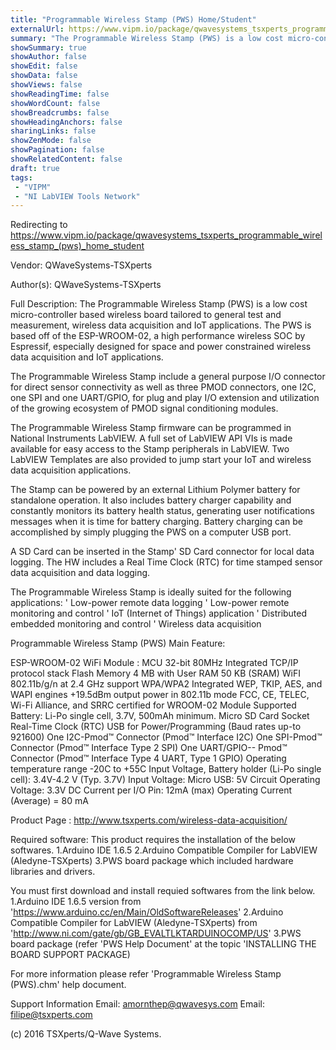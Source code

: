 ```yaml
---
title: "Programmable Wireless Stamp (PWS) Home/Student"
externalUrl: https://www.vipm.io/package/qwavesystems_tsxperts_programmable_wireless_stamp_(pws)_home_student
summary: "The Programmable Wireless Stamp (PWS) is a low cost micro-controller based wireless board tailored to general test and measurement, wireless data acquisition and IoT applications."
showSummary: true
showAuthor: false
showEdit: false
showData: false
showViews: false
showReadingTime: false
showWordCount: false
showBreadcrumbs: false
showHeadingAnchors: false
sharingLinks: false
showZenMode: false
showPagination: false
showRelatedContent: false
draft: true
tags:
 - "VIPM"
 - "NI LabVIEW Tools Network"
---
```


Redirecting to https://www.vipm.io/package/qwavesystems_tsxperts_programmable_wireless_stamp_(pws)_home_student

Vendor: QWaveSystems-TSXperts

Author(s): QWaveSystems-TSXperts
 
Full Description:
The Programmable Wireless Stamp (PWS) is a low cost micro-controller based wireless board tailored to general test and measurement, wireless data acquisition and IoT applications. The PWS is based off of the ESP-WROOM-02, a high performance wireless SOC by Espressif, especially designed for space and power constrained wireless data acquisition and IoT applications. 

The Programmable Wireless Stamp include a general purpose I/O connector for direct sensor connectivity as well as three PMOD connectors, one I2C, one SPI and one UART/GPIO, for plug and play I/O extension and utilization of the growing ecosystem of PMOD signal conditioning modules.

The Programmable Wireless Stamp firmware can be programmed in  National Instruments LabVIEW. A full set of LabVIEW API VIs is made available for easy access to the Stamp peripherals in LabVIEW. Two LabVIEW Templates are also provided to jump start your IoT and wireless data acquisition applications.

The Stamp can be powered by an external Lithium Polymer battery for standalone operation. It also includes battery charger capability and constantly monitors its battery health status, generating user notifications messages when it is time for battery charging. Battery charging can be accomplished by simply plugging the PWS on a computer USB port.

A SD Card can be inserted in the Stamp' SD Card connector for local data logging. The HW includes a Real Time Clock (RTC) for time stamped sensor data acquisition and data logging.

The Programmable Wireless Stamp is ideally suited for the following applications:
'	Low-power remote data logging
'	Low-power remote monitoring and control
'	IoT (Internet of Things) application
'	Distributed embedded monitoring and control
'	Wireless data acquisition

Programmable Wireless Stamp (PWS) Main Feature:

ESP-WROOM-02 WiFi Module : MCU 32-bit 80MHz Integrated TCP/IP protocol stack
Flash Memory 4 MB with User RAM 50 KB (SRAM)
WiFI 802.11b/g/n at 2.4 GHz support WPA/WPA2
Integrated WEP, TKIP, AES, and WAPI engines
+19.5dBm output power in 802.11b mode
FCC, CE, TELEC, Wi-Fi Alliance, and SRRC certified for WROOM-02 Module
Supported Battery: Li-Po single cell, 3.7V, 500mAh minimum.
Micro SD Card Socket
Real-Time Clock (RTC)
USB for Power/Programming (Baud rates up-to 921600)
One I2C-Pmod™ Connector (Pmod™ Interface I2C)
One SPI-Pmod™  Connector (Pmod™ Interface Type 2 SPI)
One UART/GPIO-- Pmod™ Connector (Pmod™ Interface Type 4 UART, Type 1 GPIO)
Operating temperature range -20C to +55C
Input Voltage, Battery holder (Li-Po single cell): 3.4V-4.2 V (Typ. 3.7V)
Input Voltage: Micro USB: 5V
Circuit Operating Voltage: 3.3V
DC Current per I/O Pin: 12mA (max)
Operating Current (Average) = 80 mA
 
Product Page :
http://www.tsxperts.com/wireless-data-acquisition/

Required software:
This product requires the installation of the below softwares.
1.Arduino IDE 1.6.5 
2.Arduino Compatible Compiler for LabVIEW (Aledyne-TSXperts)
3.PWS board package which included hardware libraries and drivers.  

You must first download and install requied softwares from the link below.
1.Arduino IDE 1.6.5 version from 'https://www.arduino.cc/en/Main/OldSoftwareReleases'
2.Arduino Compatible Compiler for LabVIEW (Aledyne-TSXperts) from 'http://www.ni.com/gate/gb/GB_EVALTLKTARDUINOCOMP/US'
3.PWS board package (refer 'PWS Help Document' at the topic 'INSTALLING THE BOARD SUPPORT PACKAGE)

For more information please refer 'Programmable Wireless Stamp (PWS).chm' help document.

Support Information 
Email: amornthep@qwavesys.com
Email: filipe@tsxperts.com 
 
(c) 2016 TSXperts/Q-Wave Systems.